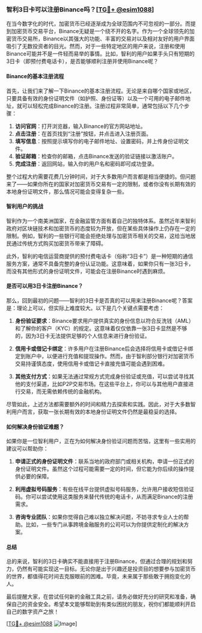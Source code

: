 ### 智利3日卡可以注册Binance吗？[[TG💪+ @esim1088](https://t.me/s/esim1088)]

在当今数字化的时代，加密货币已经逐渐成为全球范围内不可忽视的一部分。而提到加密货币交易平台，Binance无疑是一个绕不开的名字。作为一个全球领先的加密货币交易所，Binance以其强大的功能、丰富的交易对以及相对友好的用户界面吸引了无数投资者的目光。然而，对于一些特定地区的用户来说，注册和使用Binance可能并不是一件轻而易举的事情。比如，智利的用户如果手头只有短期的3日卡（即预付费电话卡），是否能够顺利注册并使用Binance呢？

#### Binance的基本注册流程

首先，让我们来了解一下Binance的基本注册流程。无论是来自哪个国家或地区，只要具备有效的身份证明文件（如护照、身份证等）以及一个可用的电子邮件地址，就可以轻松完成Binance的注册。注册过程非常简单，通常包括以下几个步骤：

1. **访问官网**：打开浏览器，输入Binance的官方网站地址。
2. **点击注册**：在首页找到“注册”按钮，并点击进入注册页面。
3. **填写信息**：按照提示填写你的电子邮件地址、设置密码，并上传身份证明文件。
4. **验证邮箱**：检查你的邮箱，点击Binance发送的验证链接以激活账户。
5. **完成注册**：返回网站，输入你的用户名和密码即可成功登录。

整个过程大约需要花费几分钟时间，对于大多数用户而言都是相当便捷的。但问题来了——如果你所在的国家对加密货币交易有一定的限制，或者你没有长期有效的本地身份证明文件，那么情况可能会变得复杂一些。

#### 智利用户的挑战

智利作为一个南美洲国家，在金融监管方面有着自己的独特体系。虽然近年来智利政府对区块链技术和加密货币的态度较为开放，但在某些具体操作上仍存在一定的限制。例如，智利的一些银行可能会拒绝处理与加密货币相关的交易，这给当地居民通过传统方式购买加密货币带来了障碍。

此外，智利的电信运营商提供的预付费电话卡（俗称“3日卡”）是一种短期的通信服务方案，通常不具备完整的身份认证功能。这意味着，如果你只有一张3日卡，而没有其他形式的身份证明文件，可能会在注册Binance时遇到麻烦。

#### 是否可以用3日卡注册Binance？

那么，回到最初的问题——智利的3日卡是否真的可以用来注册Binance呢？答案是：理论上可以，但实际上难度较大。以下是几个关键点需要考虑：

1. **身份验证要求**：Binance要求用户提供真实的身份信息以符合反洗钱（AML）和了解你的客户（KYC）的规定。这意味着仅仅依靠一张3日卡显然是不够的，因为3日卡无法提供足够的个人信息来进行身份验证。

2. **信用卡或借记卡绑定**：许多用户在注册Binance后会选择将信用卡或借记卡绑定到账户中，以便进行充值和提现操作。然而，由于智利部分银行对加密货币交易持谨慎态度，使用信用卡或借记卡直接充值可能会遇到困难。

3. **其他支付方式**：如果无法通过常规方式完成身份验证或充值，可以尝试寻找其他的支付渠道，比如P2P交易市场。在这些平台上，你可以与其他用户直接进行交易，而无需依赖传统的金融机构。

尽管如此，上述方法都需要额外的时间和精力去探索和实践。因此，对于大多数智利用户而言，获取一张长期有效的本地身份证明文件仍然是最稳妥的选择。

#### 如何解决身份验证难题？

如果你是一位智利用户，正在为如何解决身份验证问题而苦恼，这里有一些实用的建议可以帮助你：

1. **申请正式的身份证明文件**：联系当地的政府部门或相关机构，申请一份正式的身份证明文件。虽然这个过程可能需要一定的时间，但它能为你后续的操作提供必要的保障。

2. **利用虚拟号码服务**：有些在线平台提供虚拟号码服务，允许用户接收短信验证码。你可以尝试使用这类服务来替代传统的电话卡，从而满足Binance的注册需求。

3. **咨询专业团队**：如果你觉得自己难以独立解决问题，不妨寻求专业人士的帮助。比如，一些专门从事跨境金融服务的公司可以为你提供定制化的解决方案。

#### 总结

总的来说，智利的3日卡确实不能直接用于注册Binance，但通过合理的规划和努力，仍然有可能实现这一目标。无论你是出于兴趣还是投资目的想要参与加密货币的世界，都值得花时间去克服眼前的困难。毕竟，未来属于那些敢于拥抱变化的人。

最后提醒大家，在尝试任何新的金融工具之前，请务必做好充分的研究和准备，确保自己的资金安全。希望本文能够帮助到有类似困扰的朋友，祝你们都能顺利开启自己的数字资产之旅！

[[TG💪+ @esim1088](https://t.me/s/esim1088) ![Image](https://i.postimg.cc/4NQfJmqS/Snipaste-2025-05-13-00-14-12.png)]